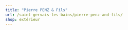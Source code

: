 ```yaml
---
title: "Pierre PENZ & Fils"
url: /saint-gervais-les-bains/pierre-penz-and-fils/
shop: extérieur
---
```

